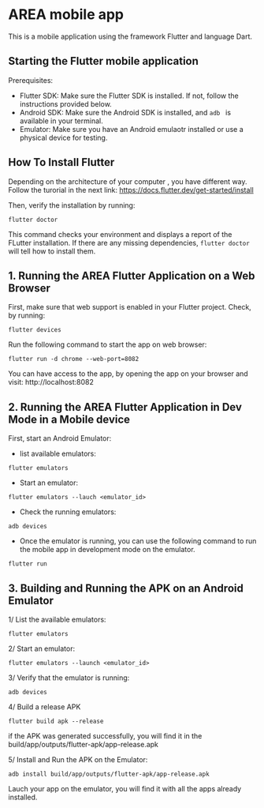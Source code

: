 #  AREA mobile app

This is a mobile application using the framework Flutter and language Dart.

## Starting the Flutter mobile application

Prerequisites:
- Flutter SDK: Make sure the Flutter SDK is installed. If not, follow the instructions provided below.
- Android SDK: Make sure the Android SDK is installed, and ```adb ``` is available in your terminal.
- Emulator: Make sure you have an Android emulaotr installed or use a physical device for testing.

## How To Install Flutter

Depending on the architecture of your computer , you have different way.
Follow the turorial in the next link:
https://docs.flutter.dev/get-started/install

Then, verify the installation by running:

```
flutter doctor
```
This command checks your environment and displays a report of the FLutter installation. If there are any missing dependencies, ```flutter doctor``` will tell how to install them.

## 1. Running the AREA Flutter Application on a Web Browser

First, make sure that web support is enabled in your Flutter project.
Check, by running:
```
flutter devices
```
Run the following command to start the app on web browser:
```
flutter run -d chrome --web-port=8082
```
You can have access to the app, by opening the app on your browser and visit:
http://localhost:8082

## 2. Running the AREA Flutter Application in Dev Mode in a Mobile device

First, start an Android Emulator:
- list available emulators:
```
flutter emulators
```

- Start an emulator:
```
flutter emulators --lauch <emulator_id>
```

- Check the running emulators:
```
adb devices
```
- Once the emulator is running, you can use the following command to run the mobile app in development mode on the emulator.
```
flutter run
```
## 3. Building and Running the APK on an Android Emulator

1/ List the available emulators:
```
flutter emulators
```

2/ Start an emulator:
``` 
flutter emulators --launch <emulator_id>
```

3/ Verify that the emulator is running:
```
adb devices
```

4/ Build a release APK
```
flutter build apk --release
```
if the APK was generated successfully, you will find it in the build/app/outputs/flutter-apk/app-release.apk

5/ Install and Run the APK on the Emulator:
```
adb install build/app/outputs/flutter-apk/app-release.apk
```
Lauch your app on the emulator, you will find it with all the apps already installed.
